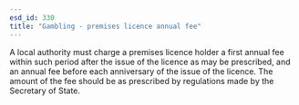 ```yaml
---
esd_id: 330
title: "Gambling - premises licence annual fee"
---
```


A local authority must charge a premises licence holder a first annual fee within such period after the issue of the licence as may be prescribed, and an annual fee before each anniversary of the issue of the licence.  The amount of the fee should be as prescribed by regulations made by the Secretary of State.

